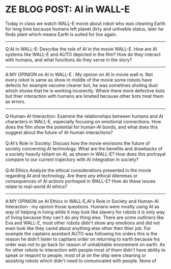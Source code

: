 # ZE BLOG POST: AI in WALL-E
Today in class we watch WALL-E movie about robot who was cleaning Earth for long time because humans left planet dirty and unliveble status, later he finds plant which means Earth is suited for live again.
<br>
<hr>
Q:AI in WALL-E: Describe the role of AI in the movie WALL-E. How are AI systems like WALL-E and AUTO depicted in the film? How do they interact with humans, and what functions do they serve in the story?
<br>
<hr>
A:MY OPINION on AI in WALL-E :
My opnion on AI in movie wall-e. Not every robot is same as show in middle of the movie some robots have defects for example vacume cleaner bot, he was sometines shoting dust which shows that he is working incorectly. Where there more defective bots but thier interaction with humans are limeted because other bots treat them as errors.
<br>
<hr>
Q:Human-AI Interaction: Examine the relationships between humans and AI characters in WALL-E, especially focusing on emotional connections. How does the film show the potential for human-AI bonds, and what does this suggest about the future of AI-human interactions?
<br><br>
Q:AI's Role in Society: Discuss how the movie envisions the future of society concerning AI technology. What are the benefits and drawbacks of a society heavily reliant on AI, as shown in WALL-E? How does this portrayal compare to our current trajectory with AI integration in society?
<br><br>
Q:AI Ethics Analyze the ethical considerations presented in the movie regarding AI and technology. Are there any ethical dilemmas or consequences of AI actions portrayed in WALL-E? How do these issues relate to real-world AI ethics?
<hr>
A:MY OPINION on AI Ethics in WALL-E,AI's Role in Society and Human-AI Interaction :
my opinon those questions. Humans were mostly using AI as way of helping in living while it may look like slavery for robots it is only way of living because they can't do any thing else. There are some outliners like Eva and WALL-E, most other robots didn't show any emotions and did not even look like they cared about anything else other then thier job. For example the captains assistant AUTO was following his orders this is the reason he didn't listen to captians order on returning to earth because his order was not to go back for reason of unhabitable envorement on earth. As for other robots to interaction with people most of them didn't have ability to speak or respont to people, most of ai on the ship were cleaning or assisting robots which didn't need to comunicated with people. None of 



